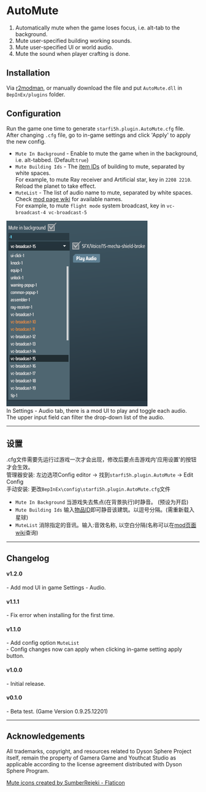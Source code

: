 # AutoMute 

1. Automatically mute when the game loses focus, i.e. alt-tab to the background.   
2. Mute user-specified building working sounds.  
3. Mute user-specified UI or world audio.  
4. Mute the sound when player crafting is done.  

## Installation
Via [r2modman](https://dsp.thunderstore.io/package/ebkr/r2modman/), or manually download the file and put `AutoMute.dll` in `BepInEx/plugins` folder.

## Configuration

Run the game one time to generate `starfi5h.plugin.AutoMute.cfg` file.  
After changing `.cfg` file, go to in-game settings and click 'Apply' to apply the new config.  

- `Mute In Background` - Enable to mute the game when in the background, i.e. alt-tabbed.  (Default:`true`)  
- `Mute Building Ids` - The [item IDs](https://dsp-wiki.com/Modding:Items_IDs) of building to mute, separated by white spaces.   
For example, to mute Ray receiver and Artificial star, key in `2208 2210`. Reload the planet to take effect.  
- `MuteList` - The list of audio name to mute, separated by white spaces. Check [mod page wiki](https://dsp.thunderstore.io/package/starfi5h/AutoMute/wiki/) for available names.  
For example, to mute `flight mode` system broadcast, key in `vc-broadcast-4 vc-broadcast-5`  

![Settings](https://raw.githubusercontent.com/starfi5h/DSP_Mod/dev/AutoMute/img/setting.png)  
In Settings - Audio tab, there is a mod UI to play and toggle each audio.  
The upper input field can filter the drop-down list of the audio.  

----

## 设置   
.cfg文件需要先运行过游戏一次才会出现，修改后要点击游戏内'应用设置'的按钮才会生效。  
管理器安装: 左边选项Config editor -> 找到`starfi5h.plugin.AutoMute` -> Edit Config  
手动安装: 更改`BepInEx\config\starfi5h.plugin.AutoMute.cfg`文件  

- `Mute In Background` 当游戏失去焦点(在背景执行)时静音。 (预设为开启)  
- `Mute Building Ids` 输入[物品ID](https://dsp-wiki.com/Modding:Items_IDs)即可静音该建筑。以逗号分隔。(需重新载入星球)
- `MuteList` 消除指定的音讯。输入:音效名称, 以空白分隔(名称可以在[mod页面wiki](https://dsp.thunderstore.io/package/starfi5h/AutoMute/wiki/)查询)

----

## Changelog

#### v1.2.0
\- Add mod UI in game Settings - Audio.  

#### v1.1.1
\- Fix error when installing for the first time.  

#### v1.1.0
\- Add config option `MuteList`  
\- Config changes now can apply when clicking in-game setting apply button.  

#### v1.0.0
\- Initial release.  

#### v0.1.0  
\- Beta test. (Game Version 0.9.25.12201)

----

## Acknowledgements
All trademarks, copyright, and resources related to Dyson Sphere Project itself, remain the property of Gamera Game and Youthcat Studio as applicable according to the license agreement distributed with Dyson Sphere Program.  

<a href="https://www.flaticon.com/free-icons/mute" title="mute icons">Mute icons created by SumberRejeki - Flaticon</a>